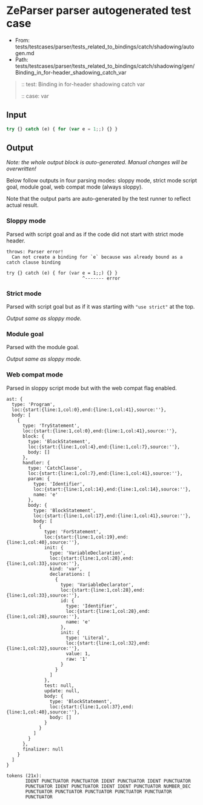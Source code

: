 # ZeParser parser autogenerated test case

- From: tests/testcases/parser/tests_related_to_bindings/catch/shadowing/autogen.md
- Path: tests/testcases/parser/tests_related_to_bindings/catch/shadowing/gen/Binding_in_for-header_shadowing_catch_var

> :: test: Binding in for-header shadowing catch var
>
> :: case: var

## Input


`````js
try {} catch (e) { for (var e = 1;;) {} }
`````

## Output

_Note: the whole output block is auto-generated. Manual changes will be overwritten!_

Below follow outputs in four parsing modes: sloppy mode, strict mode script goal, module goal, web compat mode (always sloppy).

Note that the output parts are auto-generated by the test runner to reflect actual result.

### Sloppy mode

Parsed with script goal and as if the code did not start with strict mode header.

`````
throws: Parser error!
  Can not create a binding for `e` because was already bound as a catch clause binding

try {} catch (e) { for (var e = 1;;) {} }
                            ^------- error
`````

### Strict mode

Parsed with script goal but as if it was starting with `"use strict"` at the top.

_Output same as sloppy mode._

### Module goal

Parsed with the module goal.

_Output same as sloppy mode._

### Web compat mode

Parsed in sloppy script mode but with the web compat flag enabled.

`````
ast: {
  type: 'Program',
  loc:{start:{line:1,col:0},end:{line:1,col:41},source:''},
  body: [
    {
      type: 'TryStatement',
      loc:{start:{line:1,col:0},end:{line:1,col:41},source:''},
      block: {
        type: 'BlockStatement',
        loc:{start:{line:1,col:4},end:{line:1,col:7},source:''},
        body: []
      },
      handler: {
        type: 'CatchClause',
        loc:{start:{line:1,col:7},end:{line:1,col:41},source:''},
        param: {
          type: 'Identifier',
          loc:{start:{line:1,col:14},end:{line:1,col:14},source:''},
          name: 'e'
        },
        body: {
          type: 'BlockStatement',
          loc:{start:{line:1,col:17},end:{line:1,col:41},source:''},
          body: [
            {
              type: 'ForStatement',
              loc:{start:{line:1,col:19},end:{line:1,col:40},source:''},
              init: {
                type: 'VariableDeclaration',
                loc:{start:{line:1,col:28},end:{line:1,col:33},source:''},
                kind: 'var',
                declarations: [
                  {
                    type: 'VariableDeclarator',
                    loc:{start:{line:1,col:28},end:{line:1,col:33},source:''},
                    id: {
                      type: 'Identifier',
                      loc:{start:{line:1,col:28},end:{line:1,col:28},source:''},
                      name: 'e'
                    },
                    init: {
                      type: 'Literal',
                      loc:{start:{line:1,col:32},end:{line:1,col:32},source:''},
                      value: 1,
                      raw: '1'
                    }
                  }
                ]
              },
              test: null,
              update: null,
              body: {
                type: 'BlockStatement',
                loc:{start:{line:1,col:37},end:{line:1,col:40},source:''},
                body: []
              }
            }
          ]
        }
      },
      finalizer: null
    }
  ]
}

tokens (21x):
       IDENT PUNCTUATOR PUNCTUATOR IDENT PUNCTUATOR IDENT PUNCTUATOR
       PUNCTUATOR IDENT PUNCTUATOR IDENT IDENT PUNCTUATOR NUMBER_DEC
       PUNCTUATOR PUNCTUATOR PUNCTUATOR PUNCTUATOR PUNCTUATOR
       PUNCTUATOR
`````

